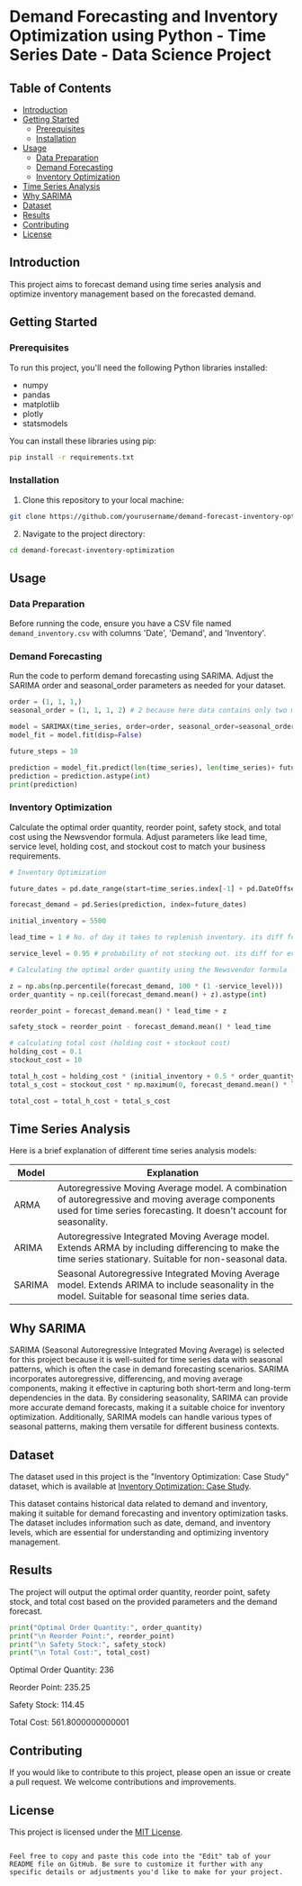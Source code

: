 # Demand Forecasting and Inventory Optimization using Python - Time Series Date - Data Science Project

## Table of Contents

- [Introduction](#introduction)
- [Getting Started](#getting-started)
  - [Prerequisites](#prerequisites)
  - [Installation](#installation)
- [Usage](#usage)
  - [Data Preparation](#data-preparation)
  - [Demand Forecasting](#demand-forecasting)
  - [Inventory Optimization](#inventory-optimization)
- [Time Series Analysis](#time-series-analysis)
- [Why SARIMA](#why-sarima)
- [Dataset](#dataset)
- [Results](#results)
- [Contributing](#contributing)
- [License](#license)

## Introduction

This project aims to forecast demand using time series analysis and optimize inventory management based on the forecasted demand.

## Getting Started

### Prerequisites

To run this project, you'll need the following Python libraries installed:

- numpy
- pandas
- matplotlib
- plotly
- statsmodels

You can install these libraries using pip:

```bash
pip install -r requirements.txt
```

### Installation

1. Clone this repository to your local machine:

```bash
git clone https://github.com/yourusername/demand-forecast-inventory-optimization.git
```

2. Navigate to the project directory:

```bash
cd demand-forecast-inventory-optimization
```

## Usage

### Data Preparation

Before running the code, ensure you have a CSV file named `demand_inventory.csv` with columns 'Date', 'Demand', and 'Inventory'.

### Demand Forecasting

Run the code to perform demand forecasting using SARIMA. Adjust the SARIMA order and seasonal_order parameters as needed for your dataset.

```python
order = (1, 1, 1,)
seasonal_order = (1, 1, 1, 2) # 2 because here data contains only two months of periods 

model = SARIMAX(time_series, order=order, seasonal_order=seasonal_order)
model_fit = model.fit(disp=False)

future_steps = 10

prediction = model_fit.predict(len(time_series), len(time_series)+ future_steps -1)
prediction = prediction.astype(int)
print(prediction)
```

### Inventory Optimization

Calculate the optimal order quantity, reorder point, safety stock, and total cost using the Newsvendor formula. Adjust parameters like lead time, service level, holding cost, and stockout cost to match your business requirements.

```python
# Inventory Optimization

future_dates = pd.date_range(start=time_series.index[-1] + pd.DateOffset(days=1), periods=future_steps, freq='D')

forecast_demand = pd.Series(prediction, index=future_dates)

initial_inventory = 5500

lead_time = 1 # No. of day it takes to replenish inventory. its diff for every business. here 1 is an example.

service_level = 0.95 # probability of not stocking out. its diff for every business. 0.95 is an example.

# Calculating the optimal order quantity using the Newsvendor formula

z = np.abs(np.percentile(forecast_demand, 100 * (1 -service_level)))
order_quantity = np.ceil(forecast_demand.mean() + z).astype(int)

reorder_point = forecast_demand.mean() * lead_time + z

safety_stock = reorder_point - forecast_demand.mean() * lead_time

# calculating total cost (holding cost + stockout cost)
holding_cost = 0.1
stockout_cost = 10

total_h_cost = holding_cost * (initial_inventory + 0.5 * order_quantity)
total_s_cost = stockout_cost * np.maximum(0, forecast_demand.mean() * lead_time - initial_inventory)

total_cost = total_h_cost + total_s_cost 

```

## Time Series Analysis

Here is a brief explanation of different time series analysis models:

| Model   | Explanation                                       |
| ------- | ------------------------------------------------- |
| ARMA    | Autoregressive Moving Average model. A combination of autoregressive and moving average components used for time series forecasting. It doesn't account for seasonality. |
| ARIMA   | Autoregressive Integrated Moving Average model. Extends ARMA by including differencing to make the time series stationary. Suitable for non-seasonal data. |
| SARIMA  | Seasonal Autoregressive Integrated Moving Average model. Extends ARIMA to include seasonality in the model. Suitable for seasonal time series data. |

## Why SARIMA

SARIMA (Seasonal Autoregressive Integrated Moving Average) is selected for this project because it is well-suited for time series data with seasonal patterns, which is often the case in demand forecasting scenarios. SARIMA incorporates autoregressive, differencing, and moving average components, making it effective in capturing both short-term and long-term dependencies in the data. By considering seasonality, SARIMA can provide more accurate demand forecasts, making it a suitable choice for inventory optimization. Additionally, SARIMA models can handle various types of seasonal patterns, making them versatile for different business contexts.

## Dataset

The dataset used in this project is the "Inventory Optimization: Case Study" dataset, which is available at [Inventory Optimization: Case Study](https://statso.io/inventory-optimization-case-study/).

This dataset contains historical data related to demand and inventory, making it suitable for demand forecasting and inventory optimization tasks. The dataset includes information such as date, demand, and inventory levels, which are essential for understanding and optimizing inventory management.

## Results

The project will output the optimal order quantity, reorder point, safety stock, and total cost based on the provided parameters and the demand forecast.
```python
print("Optimal Order Quantity:", order_quantity)
print("\n Reorder Point:", reorder_point)
print("\n Safety Stock:", safety_stock)
print("\n Total Cost:", total_cost)
```
Optimal Order Quantity: 236

Reorder Point: 235.25

Safety Stock: 114.45

Total Cost: 561.8000000000001

## Contributing

If you would like to contribute to this project, please open an issue or create a pull request. We welcome contributions and improvements.

## License

This project is licensed under the [MIT License](LICENSE).
```

Feel free to copy and paste this code into the "Edit" tab of your README file on GitHub. Be sure to customize it further with any specific details or adjustments you'd like to make for your project.

